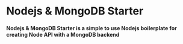 # Nodejs & MongoDB Starter
#### Nodejs & MongoDB Starter is a simple to use Nodejs boilerplate for creating Node API with a MongoDB backend